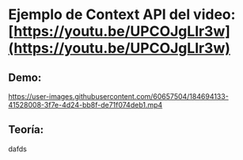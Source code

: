 # Ejemplo de Context API del video: [https://youtu.be/UPCOJgLlr3w](https://youtu.be/UPCOJgLlr3w)

## Demo:

https://user-images.githubusercontent.com/60657504/184694133-41528008-3f7e-4d24-bb8f-de71f074deb1.mp4


## Teoría:

dafds
